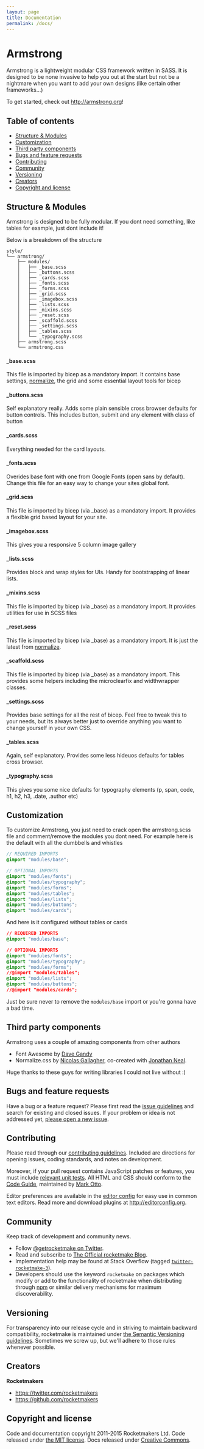 ```yaml
---
layout: page
title: Documentation
permalink: /docs/
---
```


# Armstrong

Armstrong is a lightweight modular CSS framework written in SASS. It is designed to be none invasive to help you out at the start but not be a nightmare when you want to add your own designs (like certain other frameworks...)

To get started, check out <http://armstrong.org>!

## Table of contents

- [Structure & Modules](#structures-&-modules)
- [Customization](#customization)
- [Third party components](#third-party-components)
- [Bugs and feature requests](#bugs-and-feature-requests)
- [Contributing](#contributing)
- [Community](#community)
- [Versioning](#versioning)
- [Creators](#creators)
- [Copyright and license](#copyright-and-license)

## Structure & Modules

Armstrong is designed to be fully modular. If you dont need something, like tables for example, just dont include it! 

Below is a breakdown of the structure


```
style/
└── armstrong/
    ├── modules/
    │   ├── _base.scss
    │   ├── _buttons.scss
    │   ├── _cards.scss
    │   ├── _fonts.scss
    │   ├── _forms.scss
    │   ├── _grid.scss
    │   ├── _imagebox.scss
    │   ├── _lists.scss
    │   ├── _mixins.scss
    │   ├── _reset.scss
    │   ├── _scaffold.scss
    │   ├── _settings.scss
    │   ├── _tables.scss
    │   └── _typography.scss
    ├── armstrong.scss
    └── armstrong.css	
```

#### _base.scss

This file is imported by bicep as a mandatory import. It contains base settings, [normalize](http://necolas.github.io/normalize.css/), the grid and some essential layout tools for bicep

#### _buttons.scss

Self explanatory really. Adds some plain sensible cross browser defaults for button controls. This includes button, submit and any element with class of button

#### _cards.scss

Everything needed for the card layouts.

#### _fonts.scss

Overides base font with one from Google Fonts (open sans by default). Change this file for an easy way to change your sites global font.

#### _grid.scss

This file is imported by bicep (via _base) as a mandatory import. It provides a flexible grid based layout for your site.

#### _imagebox.scss

This gives you a responsive 5 column image gallery

#### _lists.scss

Provides block and wrap styles for Uls. Handy for bootstrapping of linear lists.

#### _mixins.scss

This file is imported by bicep (via _base) as a mandatory import. It provides utilities for use in SCSS files

#### _reset.scss

This file is imported by bicep (via _base) as a mandatory import. It is just the latest from [normalize](http://necolas.github.io/normalize.css/).

#### _scaffold.scss

This file is imported by bicep (via _base) as a mandatory import. This provides some helpers including the microclearfix and widthwrapper classes.

#### _settings.scss

Provides base settings for all the rest of bicep. Feel free to tweak this to your needs, but its always better just to override anything you want to change yourself in your own CSS.

#### _tables.scss

Again, self explanatory. Provides some less hideuos defaults for tables cross browser.

#### _typography.scss

This gives you some nice defaults for typography elements (p, span, code, h1, h2, h3, .date, .author etc)


## Customization

To customize Armstrong, you just need to crack open the armstrong.scss file and comment/remove the modules you dont need. For example here is the default with all the dumbbells and whistles

```scss
// REQUIRED IMPORTS
@import "modules/base";

// OPTIONAL IMPORTS
@import "modules/fonts";
@import "modules/typography";
@import "modules/forms";
@import "modules/tables";
@import "modules/lists";
@import "modules/buttons";
@import "modules/cards";
```

And here is it configured without tables or cards

```css
// REQUIRED IMPORTS
@import "modules/base";

// OPTIONAL IMPORTS
@import "modules/fonts";
@import "modules/typography";
@import "modules/forms";
//@import "modules/tables";
@import "modules/lists";
@import "modules/buttons";
//@import "modules/cards";
```

Just be sure never to remove the `modules/base` import or you're gonna have a bad time.

## Third party components
Armstrong uses a couple of amazing components from other authors
- Font Awesome by [Dave Gandy](http://fontawesome.io)
- Normalize.css by [Nicolas Gallagher](http://nicolasgallagher.com/), co-created with [Jonathan Neal](http://music.thewikies.com/jonneal/).

Huge thanks to these guys for writing libraries I could not live without :)

## Bugs and feature requests

Have a bug or a feature request? Please first read the [issue guidelines](https://github.com/twbs/rocketmake/blob/master/CONTRIBUTING.md#using-the-issue-tracker) and search for existing and closed issues. If your problem or idea is not addressed yet, [please open a new issue](https://github.com/twbs/rocketmake/issues/new).

## Contributing

Please read through our [contributing guidelines](https://github.com/twbs/rocketmake/blob/master/CONTRIBUTING.md). Included are directions for opening issues, coding standards, and notes on development.

Moreover, if your pull request contains JavaScript patches or features, you must include [relevant unit tests](https://github.com/twbs/rocketmake/tree/master/js/tests). All HTML and CSS should conform to the [Code Guide](https://github.com/mdo/code-guide), maintained by [Mark Otto](https://github.com/mdo).

Editor preferences are available in the [editor config](https://github.com/twbs/rocketmake/blob/master/.editorconfig) for easy use in common text editors. Read more and download plugins at <http://editorconfig.org>.



## Community

Keep track of development and community news.

- Follow [@getrocketmake on Twitter](https://twitter.com/getrocketmake).
- Read and subscribe to [The Official rocketmake Blog](http://blog.getrocketmake.com).
- Implementation help may be found at Stack Overflow (tagged [`twitter-rocketmake-3`](http://stackoverflow.com/questions/tagged/twitter-rocketmake-3)).
- Developers should use the keyword `rocketmake` on packages which modify or add to the functionality of rocketmake when distributing through [npm](https://www.npmjs.com/browse/keyword/rocketmake) or similar delivery mechanisms for maximum discoverability.



## Versioning

For transparency into our release cycle and in striving to maintain backward compatibility, rocketmake is maintained under [the Semantic Versioning guidelines](http://semver.org/). Sometimes we screw up, but we'll adhere to those rules whenever possible.



## Creators

**Rocketmakers**

- <https://twitter.com/rocketmakers>
- <https://github.com/rocketmakers>


## Copyright and license

Code and documentation copyright 2011-2015 Rocketmakers Ltd. Code released under [the MIT license](https://github.com/twbs/rocketmake/blob/master/LICENSE). Docs released under [Creative Commons](https://github.com/rckt/rocketmake/blob/master/docs/LICENSE).
